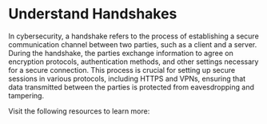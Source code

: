 # Understand Handshakes

In cybersecurity, a handshake refers to the process of establishing a secure communication channel between two parties, such as a client and a server. During the handshake, the parties exchange information to agree on encryption protocols, authentication methods, and other settings necessary for a secure connection. This process is crucial for setting up secure sessions in various protocols, including HTTPS and VPNs, ensuring that data transmitted between the parties is protected from eavesdropping and tampering.

Visit the following resources to learn more: